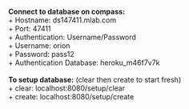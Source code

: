 <strong>Connect to database on compass:</strong><br/>
    + Hostname: ds147411.mlab.com<br/>
    + Port: 47411<br/>
    + Authentication: Username/Password<br/>
    + Username: orion<br/>
    + Password: pass12<br/>
    + Authentication Database: heroku_m46f7v7k<br/>
 <br/>
<strong>To setup database:</strong> (clear then create to start fresh)<br/>
    + clear: localhost:8080/setup/clear<br/>
    + create: localhost:8080/setup/create<br/>